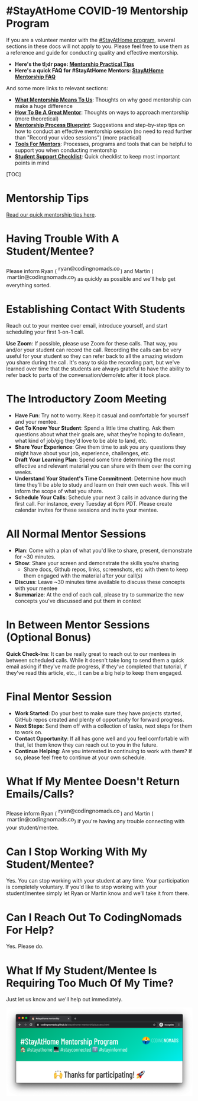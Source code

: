 # #StayAtHome COVID-19 Mentorship Program

If you are a volunteer mentor with the [#StayAtHome program](https://github.com/CodingNomads/stayathome-mentorship/blob/master/README.md), several sections in these docs will not apply to you. Please feel free to use them as a reference and guide for conducting quality and effective mentorship.

- **Here's the tl;dr page: [Mentorship Practical Tips](14_tips.md)**
- **Here's a quick FAQ for #StayAtHome Mentors: [StayAtHome Mentorship FAQ](15_home_faq.md)**

And some more links to relevant sections:

- **[What Mentorship Means To Us](01_requirements.md#what-does-mentorship-mean-to-us)**: Thoughts on why good mentorship can make a huge difference
- **[How To Be A Great Mentor](04_how_to_mentor.md)**: Thoughts on ways to approach mentorship (more theoretical)
- **[Mentorship Process Blueprint](03_mentorship_process.md)**: Suggestions and step-by-step tips on how to conduct an effective mentorship session (no need to read further than "Record your video sessions") (more practical)
- **[Tools For Mentors](05_tools.md)**: Processes, programs and tools that can be helpful to support you when conducting mentorship
- **[Student Support Checklist](08_checklist.md)**: Quick checklist to keep most important points in mind

[TOC]

# Mentorship Tips 

[Read our quick mentorship tips here](14_tips.md).

# Having Trouble With A Student/Mentee?

Please inform Ryan (![ryan's email address](images/email_ryan.png)) and Martin (![martin's email address](images/email_martin.png)) as quickly as possible and we'll help get everything sorted.

# Establishing Contact With Students

Reach out to your mentee over email, introduce yourself, and start scheduling your first 1-on-1 call.

**Use Zoom**: If possible, please use Zoom for these calls. That way, you and/or your student can record the call. Recording the calls can be very useful for your student so they can refer back 
to all the amazing wisdom you share during the call. It's easy to skip the recording part, 
but we've learned over time that the students are always grateful to have the ability to refer 
back to parts of the conversation/demo/etc after it took place.

# The Introductory Zoom Meeting

- **Have Fun**: Try not to worry. Keep it casual and comfortable for yourself and your mentee.
- **Get To Know Your Student**: Spend a little time chatting. Ask them questions about what their goals are, what they're hoping to do/learn, what kind of job/gig they'd love to be able to land, etc.
- **Share Your Experience**: Give them time to ask you any questions they might have about your job, experience, challenges, etc. 
- **Draft Your Learning Plan**: Spend some time determining the most effective and relevant material you can share with them over the coming weeks. 
- **Understand Your Student's Time Commitment**: Determine how much time they'll be able to study and learn on their own each week. This will inform the scope of what you share.
- **Schedule Your Calls**: Schedule your next 3 calls in advance during the first call. For instance, every Tuesday at 6pm PDT. Please create calendar invites for these sessions and invite your mentee. 

# All Normal Mentor Sessions

- **Plan**: Come with a plan of what you'd like to share, present, demonstrate for ~30 minutes. 
- **Show**: Share your screen and demonstrate the skills you're sharing
    - Share docs, Github repos, links, screenshots, etc with them to keep them engaged with the material after your call(s)
- **Discuss**: Leave ~30 minutes time available to discuss these concepts with your mentee
- **Summarize**: At the end of each call, please try to summarize the new concepts you've discussed and put them in context

# In Between Mentor Sessions (Optional Bonus)

**Quick Check-Ins**: It can be really great to reach out to our mentees in between scheduled calls. While it doesn't take long to send them a quick email asking if they've made progress, if they've completed that tutorial, if they've read this article, etc., it can be a big help to keep them engaged.

# Final Mentor Session

- **Work Started**: Do your best to make sure they have projects started, GitHub repos created and plenty of opportunity for forward progress.
- **Next Steps**: Send them off with a collection of tasks, next steps for them to work on.
- **Contact Opportunity**: If all has gone well and you feel comfortable with that, let them know they can reach out to you in the future.
- **Continue Helping**: Are you interested in continuing to work with them? If so, please feel free to continue at your own schedule. 

# What If My Mentee Doesn't Return Emails/Calls?

Please inform Ryan (![ryan's email address](images/email_ryan.png)) and Martin (![martin's email address](images/email_martin.png)) if you're having any trouble connecting with your student/mentee.

# Can I Stop Working With My Student/Mentee?

Yes. You can stop working with your student at any time. Your participation is completely voluntary. If you'd like to stop working with your student/mentee simply let Ryan or Martin know and we'll take it from there.

# Can I Reach Out To CodingNomads For Help?

Yes. Please do.

# What If My Student/Mentee Is Requiring Too Much Of My Time?

Just let us know and we'll help out immediately.

![#stayathome mentorship thank you webpage](images/stayathome_page.png)
